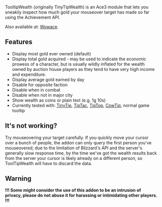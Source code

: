 TooltipWealth (originally TinyTipWealth) is an Ace3 module that lets you sneakily inspect how much gold your mouseover target has made so far using the Achievement API.

Also available at: [Wowace](http://www.wowace.com/addons/tinytip-wealth/).

## Features

* Display most gold ever owned (default)
* Display total gold acquired - may be used to indicate the economic prowess of a character, but is usually wildly inflated for the wealth owned by auction house players as they tend to have very high income and expenditure.
* Display average gold earned by day
* Disable for opposite faction
* Disable when in combat
* Disable when not in major city
* Show wealth as coins or plain text (e.g. 1g 10s)
* Currently tested with: [TinyTip](http://wow.curse.com/downloads/wow-addons/details/tiny-tip.aspx), [TipTac](http://wow.curse.com/downloads/wow-addons/details/tip-tac.aspx), [TipTop](http://www.wowinterface.com/downloads/info10627-TipTop.html), [CowTip](http://wow.curse.com/downloads/wow-addons/details/cowtip.aspx), normal game tooltip

## It's not working?

Try mouseovering your target carefully. If you quickly move your cursor over a bunch of people, the addon can only query the first person you've mouseovered; due to the limitation of Blizzard's API and the server's generally slow response time, by the time we've got the wealth results back from the server your cursor is likely already on a different person, so ToolTipWealth will have to discard the data.

## Warning

**!!! Some might consider the use of this addon to be an intrusion of privacy, please do not abuse it for harassing or intimidating other players. !!!**
